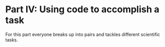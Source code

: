 
# Part IV: Using code to accomplish a task
For this part everyone breaks up into pairs and tackles different scientific tasks.
